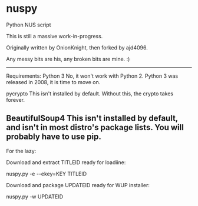 # nuspy
Python NUS script

This is still a massive work-in-progress.

Originally written by OnionKnight, then forked by ajd4096.

Any messy bits are his, any broken bits are mine. :)

-----
Requirements:
Python 3
No, it won't work with Python 2.
Python 3 was released in 2008, it is time to move on.

pycrypto
This isn't installed by default.
Without this, the crypto takes forever.

BeautifulSoup4
This isn't installed by default, and isn't in most distro's package lists.
You will probably have to use pip.
-----
For the lazy:

Download and extract TITLEID ready for loadiine:

nuspy.py -e --ekey=KEY TITLEID

Download and package UPDATEID ready for WUP installer:

nuspy.py -w UPDATEID
